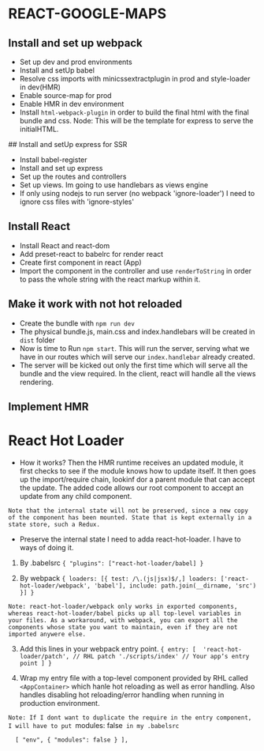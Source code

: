 # REACT-GOOGLE-MAPS

## Install and set up webpack

  - Set up dev and prod environments
  - Install and setUp babel
  - Resolve css imports with minicssextractplugin in prod and style-loader in dev(HMR)
  - Enable source-map for prod
  - Enable HMR in dev environment
  - Install `html-webpack-plugin` in order to build the final html with the final bundle and css. Node: This will be the template for express to serve the initialHTML.

## Install and setUp express for SSR

  - Install babel-register
  - Install and set up express
  - Set up the routes and controllers
  - Set up views. Im going to use handlebars as views engine
  - If only using nodejs to run server (no webpack 'ignore-loader') I need to ignore css files with 'ignore-styles'

## Install React

  - Install React and react-dom
  - Add preset-react to babelrc for render react
  - Create first component in react (App)
  - Import the component in the controller and use `renderToString` in order to pass the whole string with the react markup within it.

## Make it work with not hot reloaded

  - Create the bundle with `npm run dev`
  - The physical bundle.js, main.css and index.handlebars will be created in `dist` folder
  - Now is time to Run `npm start`. This will run the server, serving what we have in our routes which will serve our `index.handlebar` already created.
  - The server will be kicked out only the first time which will serve all the bundle and the view required. In the client, react will handle all the views rendering.

## Implement HMR

# React Hot Loader

  - How it works?
  Then the HMR runtime receives an updated module, it first checks to see if the module knows how to update itself. It then goes up the import/require chain, lookinf dor a parent module that can accept the update. The added code allows our root component to accept an update from any child component.

  `Note that the internal state will not be preserved, since a new copy of the component has been mounted. State that is kept externally in a state store, such a Redux.`

  - Preserve the internal state
  I need to adda react-hot-loader. I have to ways of doing it.
  1. By .babelsrc
    ```
    {
      "plugins": ["react-hot-loader/babel]
    }
    ```

  2. By webpack
    ```
    {
      loaders: [{
        test: /\.(js|jsx)$/,]
        loaders: ['react-hot-loader/webpack', 'babel'],
        include: path.join(__dirname, 'src')
      }]
    }
    ```

  `Note: react-hot-loader/webpack only works in exported components, whereas react-hot-loader/babel picks up all top-level variables in your files. As a workaround, with webpack, you can export all the components whose state you want to maintain, even if they are not imported anywere else.`

  3. Add this lines in your webpack entry point.
    ```
    {
      entry: [ 
        'react-hot-loader/patch', // RHL patch
      './scripts/index' // Your appʼs entry point
      ]
    }
    ```

  4. Wrap my entry file with a top-level component provided by RHL called `<AppContainer>` which hanle hot reloading as well as error handling. Also handles disabling hot reloading/error handling when running in production environment.

  `Note: If I dont want to duplicate the require in the entry component, I will have to put `modules: false` in my .babelsrc`

  ```
    [ "env", { "modules": false } ],
  ```

